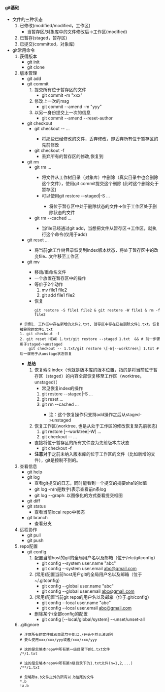 #### git基础
* 文件的三种状态
    1. 已修改(modified/modified，工作区)
        * 当暂存区/对象库中的文件修改后->工作区(modified)
    2. 已暂存(staged，暂存区)
    3. 已提交(committed，对象库)
* git常用命令
    1. 获得版本
        * git init
        * git clone
    2. 版本管理
        * git add
        * git commit
            1. 提交所有位于暂存区的文件
                * git commit -m "xxx"
            2. 修改上一次的msg
                * git commit --amend -m "yyy"
            2. 以另一身份提交上一次的信息
                * git commit --amend --reset-author
        * git checkout
            * git checkout -- <file>...
                * 将那些已经修改的文件，丢弃修改，即丢弃所有位于暂存区的先前修改
            * git checkout -f
                * 丢弃所有的暂存区的修改,恢复到
        * git rm
            * git rm <file>...
                * 将文件从工作树目录（对象库）中删除（真实目录中也会删除这个文件），使用git commit提交这个删除
                    (此时这个删除处于暂存区)
                * 可以使用git restore --staged|-S <file>...
                    * 将位于暂存区中处于删除状态的文件->位于工作区处于删除状态的文件
            * git rm --cached <file>...
                * 当file已经通过git add，当想把文件从暂存区->工作区，就执行这个命令(仅用于add)
        * git reset <index> <file>...
            * 将当前git工作树目录恢复到index版本状态，将处于暂存区中的改变file...文件移至工作区
        * git mv <file1> <file2>
            * 移动/重命名文件
            * 一个放置在暂存区中的操作
            * 等价于2个动作
                1. mv file1 file2
                2. git add file1 file2
            * 恢复
                ```shell script
                git restore -S file1 file2 & git restore -W file1 & rm -f file2
                ```
        ```
        # 示例1. 工作区中存在新增的文件2.txt, 暂存区中存在已被删除文件1.txt，恢复被删除的文件1.txt
        1. git checkout -f        
        2. git reset HEAD 1.txt/git restore --staged 1.txt  && # 前一步骤用于staged->unstaged
            git checkout -- 1.txt/git restore \[-W|--worktree\] 1.txt # 后一骤用于从unstage状态恢复
        
        ```
        * **总结**
            1. 恢复索引index（也就是版本库的版本位置，指的是将当前位于暂存区（staged）的内容全部恢复移至工作区（worktree，unstaged））
                * 常见恢复index的操作
                1. git restore --staged|-S <file>...
                2. git reset <index> <file>...
                3. git rm --cached <file>...
                    * 注：这个恢复操作只支持add操作之后从staged->unstaged
            2. 恢复工作区(worktree, 也是从处于工作区的修改恢复至先前状态)
                1. git restore \[--worktree|-W\] <file>...
                2. git checkout -- <file>...
            * 直接将位于暂存区的所有文件变为先前版本库状态
                * git checkout -f
            * **注意**对于之前未纳入版本库的位于工作区的文件（比如新增的文件），git是控制不到的。
    3. 查看信息
        * git help
        * git log
            * 查看git提交的日志，同时能看到一个提交的摘要sha1的id值
            * git log -n(n是数字)表示查看前n条log
            * git log --graph: 以图像化的方式查看提交框图
        * git diff
        * git status
            * 查看当前local repo中状态
        * git branch
            * 查看分支
    4. 远程协作
        * git pull
        * git push
    5. repo配置
        * git config
            1. 配置当前host的git的全局用户名以及邮箱（位于/etc/gitconfig）
                * git config --system user.name "abc"
                * git config --system user.email abc@gmail.com
            2. (常用)配置当前host用户git的全局用户名以及邮箱（位于~/.gitconfig）
                * git config --global user.name "abc"
                * git config --global user.email abc@gmail.com
            3. (常用)配置当前git repo的用户名以及邮箱（位于.git/config）
                * git config --local user.name "abc"
                * git config --local user.email abc@gmail.com
            * 删除某个/全部config的配置
                * git config \[--local/global/system\] --unset/unset-all <variable>
    6. .gitignore
        ```gitignore
        # 注意所有的文件或者目录均不能以./开头不然无法识别
        # 要么使用xxx/xxx/yyy或者/xxx/xxx/yyy
       
        # 这的是忽略本repo中所有第一级目录下的1.txt文件
        /*/1.txt
        
        # 这的是忽略本repo中所有第n级目录下的1.txt文件(n=1,2,...) 
        /**/1.txt
       
        # 忽略除a.b文件之外的所有以.b结尾的文件
        *.b
        !a.b
        ```
    
        
                